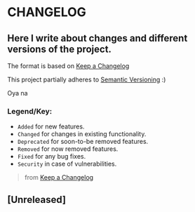 # CHANGELOG

## Here I write about changes and different versions of the project.

The format is based on [Keep a Changelog](https://keepachangelog.com/en/1.0.0/)

This project partially adheres to [Semantic Versioning]() :)

Oya na

### Legend/Key:

- `Added` for new features.
- `Changed` for changes in existing functionality.
- `Deprecated` for soon-to-be removed features.
- `Removed` for now removed features.
- `Fixed` for any bug fixes.
- `Security` in case of vulnerabilities.

> from [Keep a Changelog](https://keepachangelog.com/en/1.0.0/)

## [Unreleased]
